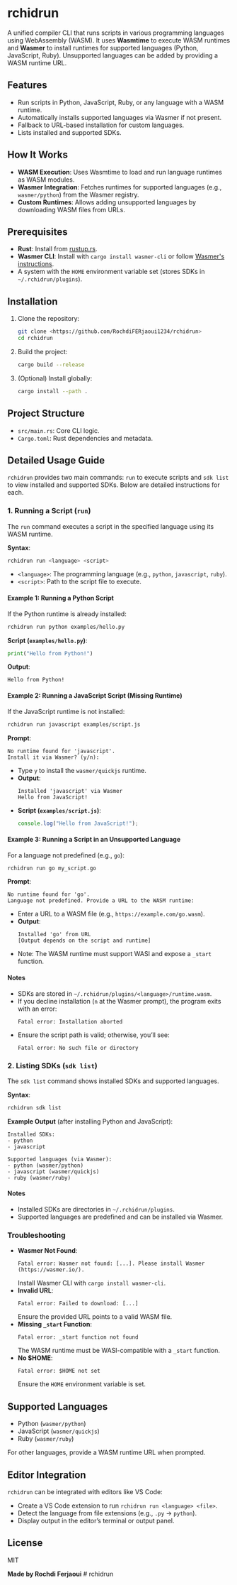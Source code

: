 # rchidrun

A unified compiler CLI that runs scripts in various programming languages using WebAssembly (WASM). It uses **Wasmtime** to execute WASM runtimes and **Wasmer** to install runtimes for supported languages (Python, JavaScript, Ruby). Unsupported languages can be added by providing a WASM runtime URL.

## Features
- Run scripts in Python, JavaScript, Ruby, or any language with a WASM runtime.
- Automatically installs supported languages via Wasmer if not present.
- Fallback to URL-based installation for custom languages.
- Lists installed and supported SDKs.

## How It Works
- **WASM Execution**: Uses Wasmtime to load and run language runtimes as WASM modules.
- **Wasmer Integration**: Fetches runtimes for supported languages (e.g., `wasmer/python`) from the Wasmer registry.
- **Custom Runtimes**: Allows adding unsupported languages by downloading WASM files from URLs.

## Prerequisites
- **Rust**: Install from [rustup.rs](https://rustup.rs/).
- **Wasmer CLI**: Install with `cargo install wasmer-cli` or follow [Wasmer's instructions](https://wasmer.io/).
- A system with the `HOME` environment variable set (stores SDKs in `~/.rchidrun/plugins`).

## Installation
1. Clone the repository:
   ```bash
   git clone <https://github.com/RochdiFERjaoui1234/rchidrun>
   cd rchidrun
   ```
2. Build the project:
   ```bash
   cargo build --release
   ```
3. (Optional) Install globally:
   ```bash
   cargo install --path .
   ```

## Project Structure
- `src/main.rs`: Core CLI logic.
- `Cargo.toml`: Rust dependencies and metadata.

## Detailed Usage Guide

`rchidrun` provides two main commands: `run` to execute scripts and `sdk list` to view installed and supported SDKs. Below are detailed instructions for each.

### 1. Running a Script (`run`)
The `run` command executes a script in the specified language using its WASM runtime.

**Syntax**:
```bash
rchidrun run <language> <script>
```
- `<language>`: The programming language (e.g., `python`, `javascript`, `ruby`).
- `<script>`: Path to the script file to execute.

#### Example 1: Running a Python Script
If the Python runtime is already installed:
```bash
rchidrun run python examples/hello.py
```
**Script (`examples/hello.py`)**:
```python
print("Hello from Python!")
```
**Output**:
```
Hello from Python!
```

#### Example 2: Running a JavaScript Script (Missing Runtime)
If the JavaScript runtime is not installed:
```bash
rchidrun run javascript examples/script.js
```
**Prompt**:
```
No runtime found for 'javascript'.
Install it via Wasmer? (y/n): 
```
- Type `y` to install the `wasmer/quickjs` runtime.
- **Output**:
  ```
  Installed 'javascript' via Wasmer
  Hello from JavaScript!
  ```
- **Script (`examples/script.js`)**:
  ```javascript
  console.log("Hello from JavaScript!");
  ```

#### Example 3: Running a Script in an Unsupported Language
For a language not predefined (e.g., `go`):
```bash
rchidrun run go my_script.go
```
**Prompt**:
```
No runtime found for 'go'.
Language not predefined. Provide a URL to the WASM runtime: 
```
- Enter a URL to a WASM file (e.g., `https://example.com/go.wasm`).
- **Output**:
  ```
  Installed 'go' from URL
  [Output depends on the script and runtime]
  ```
- Note: The WASM runtime must support WASI and expose a `_start` function.

#### Notes
- SDKs are stored in `~/.rchidrun/plugins/<language>/runtime.wasm`.
- If you decline installation (`n` at the Wasmer prompt), the program exits with an error:
  ```
  Fatal error: Installation aborted
  ```
- Ensure the script path is valid; otherwise, you’ll see:
  ```
  Fatal error: No such file or directory
  ```

### 2. Listing SDKs (`sdk list`)
The `sdk list` command shows installed SDKs and supported languages.

**Syntax**:
```bash
rchidrun sdk list
```
**Example Output** (after installing Python and JavaScript):
```
Installed SDKs:
- python
- javascript

Supported languages (via Wasmer):
- python (wasmer/python)
- javascript (wasmer/quickjs)
- ruby (wasmer/ruby)
```

#### Notes
- Installed SDKs are directories in `~/.rchidrun/plugins`.
- Supported languages are predefined and can be installed via Wasmer.

### Troubleshooting
- **Wasmer Not Found**:
  ```
  Fatal error: Wasmer not found: [...]. Please install Wasmer (https://wasmer.io/).
  ```
  Install Wasmer CLI with `cargo install wasmer-cli`.
- **Invalid URL**:
  ```
  Fatal error: Failed to download: [...]
  ```
  Ensure the provided URL points to a valid WASM file.
- **Missing `_start` Function**:
  ```
  Fatal error: _start function not found
  ```
  The WASM runtime must be WASI-compatible with a `_start` function.
- **No $HOME**:
  ```
  Fatal error: $HOME not set
  ```
  Ensure the `HOME` environment variable is set.

## Supported Languages
- Python (`wasmer/python`)
- JavaScript (`wasmer/quickjs`)
- Ruby (`wasmer/ruby`)

For other languages, provide a WASM runtime URL when prompted.

## Editor Integration
`rchidrun` can be integrated with editors like VS Code:
- Create a VS Code extension to run `rchidrun run <language> <file>`.
- Detect the language from file extensions (e.g., `.py` → `python`).
- Display output in the editor’s terminal or output panel.

## License
MIT




   ****************Made by Rochdi Ferjaoui****************
#   r c h i d r u n 
 
 